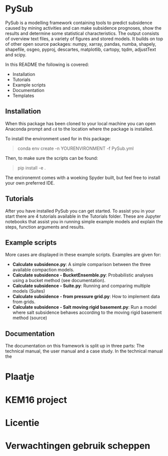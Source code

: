 # PySub
PySub is a modelling framework containing tools to predict subsidence caused by mining activities and can make subsidence prognoses, show the results and determine some statistical characteristics. The output consists of overview text files, a variety of figures and stored models. It builds on top of other open source packages: numpy, xarray, pandas, numba, shapely, shapefile, osgeo, pyproj, descartes, matplotlib, cartopy, tqdm, adjustText and scipy.

In this README the following is covered:
- Installation
- Tutorials
- Example scripts
- Documentation
- Templates

## Installation
When this package has been cloned to your local machine you can open Anaconda prompt and `cd` to the location where the package is installed.

To install the environment used for in this package:
>conda env create -n YOURENVIRONMENT -f PySub.yml

Then, to make sure the scripts can be found:
>pip install -e .

The encironemnt comes with a woeking Spyder built, but feel free to install your own preferred IDE.

## Tutorials
After you have installed PySub you can get started. To assist you in your start there are 4 tutorials available in the Tutorials folder. These are Jupyter notebooks that assist you in running simple example models and explain the steps, function arguments and results.

## Example scripts
More cases are displayed in these example scripts. Examples are given for:
- **Calculate subsidence.py**: A simple comparison between the three available compaction models.
- **Calculate subsidence - BucketEnsemble.py**: Probabilistic analyses using a bucket method (see documentation).
- **Calculate subsidence - Suite.py**: Running and comparing multiple models (Suites)
- **Calculate subsidence - from pressure grid.py**: How to implement data from grids.
- **Calculate subsidence - Salt moving rigid basement.py**: Run a model where salt subsidence behaves according to the moving rigid basement method (source)

## Documentation 
The documentation on this framework is split up in three parts: The technical manual, the user manual and a case study. In the technical manual the 

# Plaatje
# KEM16 project
# Licentie
# Verwachtingen gebruik scheppen
